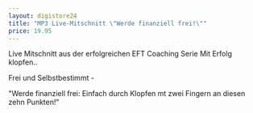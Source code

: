 ```yaml
---
layout: digistore24
title: "MP3 Live-Mitschnitt \"Werde finanziell frei!\""
price: 19.95
---
```

<p>Live Mitschnitt aus der erfolgreichen EFT Coaching Serie Mit Erfolg klopfen..</p>
<p>Frei und Selbstbestimmt -</p>
<p>&quot;Werde finanziell frei: Einfach durch Klopfen mt zwei Fingern an diesen zehn Punkten!&quot;</p>
<p>&#xA0;</p>